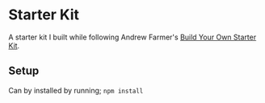 # Starter Kit  
A starter kit I built while following Andrew Farmer's [Build Your Own Starter Kit](http://andrewhfarmer.com/build-your-own-starter).  

## Setup 
Can by installed by running;
`npm install`
